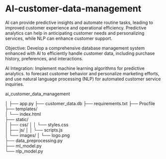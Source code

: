 # AI-customer-data-management
Al can provide predictive insights and automate routine tasks, leading to improved customer experience and operational efficiency. Predictive analytics can help in anticipating customer needs and personalizing services, while NLP can enhance customer support.

Objective: Develop a comprehensive database management system enhanced with Al to efficiently handle customer data, including purchase history, preferences, and interactions.

Al Integration: Implement machine learning algorithms for predictive analytics. to forecast customer behavior and personalize marketing efforts, and use natural language processing (NLP) for automated customer service inquiries.

ai_customer_data_management

│
├── app.py
├── customer_data.db
├── requirements.txt
├── Procfile 
├── templates/             
│   └── index.html          
├── static/                 
│   ├── css/
│   │   └── styles.css      
│   ├── js/
│   │   └── scripts.js      
│   └── images/
│       └── logo.png        
├── data_preprocessing.py   
├── ml_model.py             
└── nlp_model.py           


